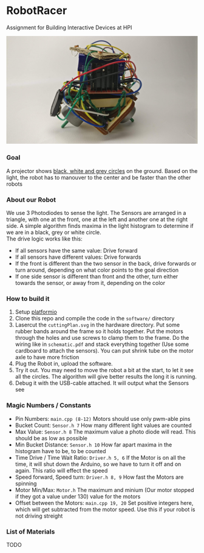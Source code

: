 # RobotRacer
Assignment for Building Interactive Devices at HPI

![Robot](https://github.com/Paulpanther/RobotRace/blob/master/robot.jpg)

### Goal
A projector shows [black, white and grey circles](http://xman.tw/radial.html) on the ground. Based on the light, the robot has to manouver to the center and be faster than the other robots

### About our Robot
We use 3 Photodiodes to sense the light. The Sensors are arranged in a triangle, with one at the front, one at the left and another one at the right side. A simple algorithm finds maxima in the light histogram to determine if we are in a black, grey or white circle.   
The drive logic works like this:
- If all sensors have the same value: Drive forward
- If all sensors have different values: Drive forwards
- If the front is different than the two sensor in the back, drive forwards or turn around, depending on what color points to the goal direction
- If one side sensor is different than front and the other, turn either towards the sensor, or away from it, depending on the color

### How to build it
1. Setup [platformio](https://platformio.org/)
2. Clone this repo and compile the code in the `software/` directory
3. Lasercut the `cuttingPlan.svg` in the hardware directory. 
Put some rubber bands around the frame so it holds together. 
Put the motors through the holes and use screws to clamp them to the frame.
Do the wiring like in `schematic.pdf` and stack everything together (Use some cardboard to attach the sensors).
You can put shrink tube on the motor axle to have more friction
4. Plug the Robot in, upload the software.
5. Try it out. You may need to move the robot a bit at the start, to let it see all the circles. The algorithm will give better results the long it is running.
6. Debug it with the USB-cable attached. It will output what the Sensors see

### Magic Numbers / Constants
- Pin Numbers: `main.cpp (8-12)` Motors should use only pwm-able pins
- Bucket Count: `Sensor.h 7` How many different light values are counted
- Max Value: `Sensor.h 8` The maximum value a photo diode will read. This should be as low as possible
- Min Bucket Distance: `Sensor.h 10` How far apart maxima in the histogram have to be, to be counted
- Time Drive / Time Wait Ratio: `Driver.h 5, 6` If the Motor is on all the time, it will shut down the Arduino, so we have to turn it off and on again. This ratio will effect the speed
- Speed forward, Speed turn: `Driver.h 8, 9` How fast the Motors are spinning
- Motor Min/Max: `Motor.h` The maximum and minium (Our motor stopped if they got a value under 130) value for the motors
- Offset between the Motors: `main.cpp 19, 20` Set positive integers here, which will get subtracted from the motor speed. Use this if your robot is not driving streight 

### List of Materials
TODO
